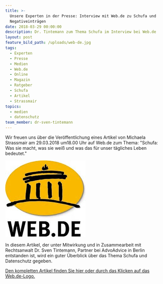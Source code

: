 ```yaml
---
title: >-
  Unsere Experten in der Presse: Interview mit Web.de zu Schufa und
  Negativeinträgen
date: 2018-03-29 00:00:00
description: Dr. Tintemann zum Thema Schufa im Interview bei Web.de
layout: post
feature_bild_path: /uploads/web-de.jpg
tags:
  - Experten
  - Presse
  - Medien
  - Web.de
  - Online
  - Magazin
  - Ratgeber
  - Schufa
  - Artikel
  - Strassmair
topics:
  - medien
  - datenschutz
team_member: dr-sven-tintemann
---
```


Wir freuen uns über die Veröffentlichung eines Artikel von Michaela Strassmair am 29.03.2018 um18.00 Uhr auf Web.de zum Thema: "Schufa: Was sie macht, was sie weiß und was das für unser tägliches Leben bedeutet."

[![Web.de Logo - Fremde Marke](/uploads/web-de-logo-1.jpg)](https://web.de/magazine/geld-karriere/schufa-weiss-taegliches-leben-bedeutet-32892100)

In diesem Artikel, der unter Mitwirkung und in Zusammearbeit mit Rechtsanwalt Dr. Sven Tintemann, Partner bei AdvoAdvice in Berlin entstanden ist, wird ein guter Überblick über das Thema Schufa und Datenschutz gegeben.

[Den kompletten Artikel finden Sie hier oder durch das Klicken auf das Web.de-Logo.](https://web.de/magazine/geld-karriere/schufa-weiss-taegliches-leben-bedeutet-32892100)